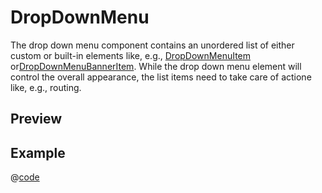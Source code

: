 # DropDownMenu <Badge type="tip" text="since v0.3.0" vertical="top" />

The drop down menu component contains an unordered list of either custom or built-in elements like, e.g., [DropDownMenuItem](drop-down-menu-item.html) or[DropDownMenuBannerItem](drop-down-menu-banner-item.html). While the drop down menu element will control the overall appearance, the list items need to take care of actione like, e.g., routing.

## Preview
<DynamicComponentDisplay type="DropDownMenu">
  <DropDownMenuPreview/>
</DynamicComponentDisplay>

## Example
@[code](@examples/DropDownMenuExample.vue)